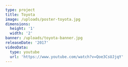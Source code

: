 ```yaml
---
type: project
title: Toyota
image: /uploads/poster-toyota.jpg
dimensions:
  height: '1'
  width: '2'
banner: /uploads/toyota-banner.jpg
releaseDate: '2017'
videoData:
  type: youtube
  url: 'https://www.youtube.com/watch?v=Qoe3CsUJjqY'
---
```


